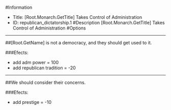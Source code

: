 #Information
 - Title: [Root.Monarch.GetTitle] Takes Control of Administration
 - ID: republican_dictatorship.1
#Description
[Root.Monarch.GetTitle] Takes Control of Administration
#Options

___
##[Root.GetName] is not a democracy, and they should get used to it.

###Efects:<ul><li>add adm power = 100</li><li>add republican tradition = -20</li></ul>

___
##We should consider their concerns.

###Efects:<ul><li>add prestige = -10</li></ul>
